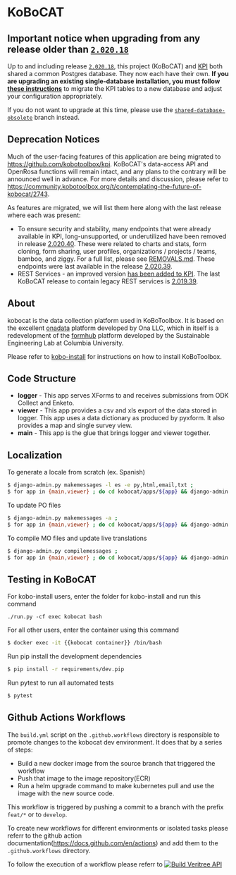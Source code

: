 # KoBoCAT

## Important notice when upgrading from any release older than [`2.020.18`](https://github.com/kobotoolbox/kobocat/releases/tag/2.020.18)

Up to and including release [`2.020.18`](https://github.com/kobotoolbox/kobocat/releases/tag/2.020.18), this project (KoBoCAT) and [KPI](https://github.com/kobotoolbox/kpi) both shared a common Postgres database. They now each have their own. **If you are upgrading an existing single-database installation, you must follow [these instructions](https://community.kobotoolbox.org/t/upgrading-to-separate-databases-for-kpi-and-kobocat/7202)** to migrate the KPI tables to a new database and adjust your configuration appropriately.

If you do not want to upgrade at this time, please use the [`shared-database-obsolete`](https://github.com/kobotoolbox/kobocat/tree/shared-database-obsolete) branch instead.

## Deprecation Notices

Much of the user-facing features of this application are being migrated
to <https://github.com/kobotoolbox/kpi>. KoBoCAT's data-access API and
OpenRosa functions will remain intact, and any plans to the contrary
will be announced well in advance. For more details and discussion,
please refer to
<https://community.kobotoolbox.org/t/contemplating-the-future-of-kobocat/2743>.

As features are migrated, we will list them here along with the last
release where each was present:

- To ensure security and stability, many endpoints that were already
  available in KPI, long-unsupported, or underutilized have been removed in
  release
  [2.020.40](https://github.com/kobotoolbox/kobocat/releases/tag/2.020.40).
  These were related to charts and stats, form cloning, form sharing, user
  profiles, organizations / projects / teams, bamboo, and ziggy. For a full
  list, please see [REMOVALS.md](REMOVALS.md). These endpoints were last
  available in the release
  [2.020.39](https://github.com/kobotoolbox/kobocat/releases/tag/2.020.39).
- REST Services - an improved version [has been added to
  KPI](https://github.com/kobotoolbox/kpi/pull/1864). The last KoBoCAT
  release to contain legacy REST services is
  [2.019.39](https://github.com/kobotoolbox/kobocat/releases/tag/2.019.39).

## About

kobocat is the data collection platform used in KoBoToolbox. It is based
on the excellent [onadata](http://github.com/onaio/onadata) platform
developed by Ona LLC, which in itself is a redevelopment of the
[formhub](http://github.com/SEL-Columbia/formhub) platform developed by
the Sustainable Engineering Lab at Columbia University.

Please refer to
[kobo-install](https://github.com/kobotoolbox/kobo-install) for
instructions on how to install KoBoToolbox.

## Code Structure

- **logger** - This app serves XForms to and receives submissions from
  ODK Collect and Enketo.
- **viewer** - This app provides a csv and xls export of the data
  stored in logger. This app uses a data dictionary as produced by
  pyxform. It also provides a map and single survey view.
- **main** - This app is the glue that brings logger and viewer
  together.

## Localization

To generate a locale from scratch (ex. Spanish)

```sh
$ django-admin.py makemessages -l es -e py,html,email,txt ;
$ for app in {main,viewer} ; do cd kobocat/apps/${app} && django-admin.py makemessages -d djangojs -l es && cd - ; done
```

To update PO files

```sh
$ django-admin.py makemessages -a ;
$ for app in {main,viewer} ; do cd kobocat/apps/${app} && django-admin.py makemessages -d djangojs -a && cd - ; done
```

To compile MO files and update live translations

```sh
$ django-admin.py compilemessages ;
$ for app in {main,viewer} ; do cd kobocat/apps/${app} && django-admin.py compilemessages && cd - ; done
```

## Testing in KoBoCAT

For kobo-install users, enter the folder for kobo-install and run this command

```
./run.py -cf exec kobocat bash
```

For all other users, enter the container using this command

```sh
$ docker exec -it {{kobocat container}} /bin/bash
```

Run pip install the development dependencies

```sh
$ pip install -r requirements/dev.pip
```

Run pytest to run all automated tests

```sh
$ pytest
```

## Github Actions Workflows

The `build.yml` script on the `.github.workflows` directory is responsible to promote changes to the kobocat dev environment. It does that by a series of steps:

- Build a new docker image from the source branch that triggered the workflow
- Push that image to the image repository(ECR)
- Run a helm upgrade command to make kubernetes pull and use the image with the new source code.

This workflow is triggered by pushing a commit to a branch with the prefix `feat/*` or to `develop`.

To create new workflows for different environments or isolated tasks please referr to the github action documentation(https://docs.github.com/en/actions) and add them to the `.github.workflows` directory.

To follow the execution of a workflow please referr to
[![Build Veritree API](https://github.com/tentree-org/veritree-toolbox/actions/workflows/dev.yml/badge.svg)](https://github.com/tentree-org/veritree-toolbox/actions/workflows/dev.yml)
